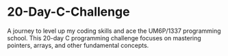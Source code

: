 # 20-Day-C-Challenge
A journey to level up my coding skills and ace the UM6P/1337 programming school. This 20-day C programming challenge focuses on mastering pointers, arrays, and other fundamental concepts.
